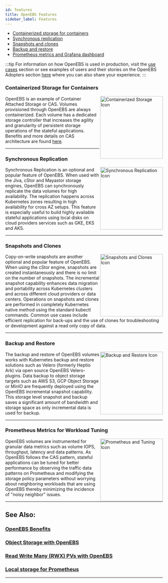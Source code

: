 ```yaml
---
id: features
title: OpenEBS Features
sidebar_label: Features
---
```


- [Containerized storage for containers](#containerized-storage-for-containers)
- [Synchronous replication](#synchronous-replication)
- [Snapshots and clones](#snapshots-and-clones)
- [Backup and restore](#backup-and-restore)
- [Prometheus metrics and Grafana dashboard](#prometheus-metrics-for-workload-tuning)

:::tip
For information on how OpenEBS is used in production, visit the [use cases](/docs/next/usecases.html) section or see examples of users and their stories on the OpenEBS Adopters section [here](https://github.com/openebs/openebs/blob/master/ADOPTERS.md) where you can also share your experience.
:::

### Containerized Storage for Containers

<img src="/docs/assets/svg/f-cas.svg" alt="Containerized Storage Icon" style="width:200px;" align="right" />

OpenEBS is an example of Container Attached Storage or CAS. Volumes provisioned through OpenEBS are always containerized. Each volume has a dedicated storage controller that increases the agility and granularity of persistent storage operations of the stateful applications. Benefits and more details on CAS architecture are found <a href="/docs/next/cas.html" target="_blank">here</a>.

<hr />

### Synchronous Replication

<img src="/docs/assets/svg/f-replication.svg" alt="Synchronous Replication Icon" style="width:200px;" align="right" />
Synchronous Replication is an optional and popular feature of OpenEBS.  When used with the Jiva, cStor and Mayastor storage engines, OpenEBS can synchronously replicate the data volumes for high availability. The replication happens across Kubernetes zones resulting in high availability for cross AZ setups. This feature is especially useful to build highly available stateful applications using local disks on cloud providers services such as GKE, EKS and AKS.

<hr />

### Snapshots and Clones

<img src="/docs/assets/svg/f-snapshots.svg" alt="Snapshots and Clones Icon" style="width:200px;" align="right" />

Copy-on-write snapshots are another optional and popular feature of OpenEBS. When using the cStor engine, snapshots are created instantaneously and there is no limit on the number of snapshots. The incremental snapshot capability enhances data migration and portability across Kubernetes clusters and across different cloud providers or data centers. Operations on snapshots and clones are performed in completely Kubernetes native method using the standard kubectl commands. Common use cases include efficient replication for back-ups and the use of clones for troubleshooting or development against a read only copy of data.

<hr />

### Backup and Restore

<img src="/docs/assets/svg/f-backup.svg" alt="Backup and Restore Icon" style="width:200px;" align="right" />

The backup and restore of OpenEBS volumes works with Kubernetes backup and restore solutions such as Velero (formerly Heptio Ark) via open source OpenEBS Velero-plugins. Data backup to object storage targets such as AWS S3, GCP Object Storage or MinIO are frequently deployed using the OpenEBS incremental snapshot capability. This storage level snapshot and backup saves a significant amount of bandwidth and storage space as only incremental data is used for backup.

<hr />

### Prometheus Metrics for Workload Tuning

<img src="/docs/assets/svg/f-prometheus.svg" alt="Prometheus and Tuning Icon" style="width:200px;" align="right" />

OpenEBS volumes are instrumented for granular data metrics such as volume IOPS, throughput, latency and data patterns. As OpenEBS follows the CAS pattern, stateful applications can be tuned for better performance by observing the traffic data patterns on Prometheus and modifying the storage policy parameters without worrying about neighboring workloads that are using OpenEBS thereby minimizing the incidence of "noisy neighbor" issues.

<hr />

## See Also:

### [OpenEBS Benefits](/docs/next/benefits.html)

### [Object Storage with OpenEBS](/docs/next/minio.html)

### [Read Write Many (RWX) PVs with OpenEBS](/docs/next/rwm.html)

### [Local storage for Prometheus ](/docs/next/prometheus.html)

<hr />

